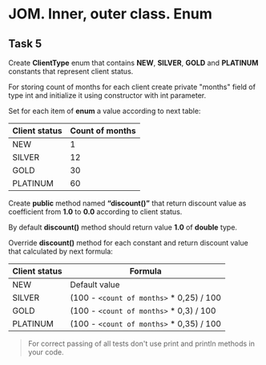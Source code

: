 # JOM. Inner, outer class. Enum
## Task 5
Create **ClientType** enum that contains **NEW**, **SILVER**, **GOLD** and **PLATINUM** constants that represent client status.

For storing count of months for each client create private "months" field of type int and initialize it using constructor with int parameter.

Set for each item of **enum** a value according to next table:  


Client status | Count of months  
--|--  
NEW | 1  
SILVER | 12  
GOLD | 30  
PLATINUM | 60  


Create **public** method named **“discount()”** that return discount value as coefficient from **1.0** to **0.0** according to client status.

By default **discount()** method should return value **1.0** of **double** type.

Override **discount()** method for each constant and return discount value that calculated by next formula:

 
Client status | Formula  
--|--  
NEW | Default value  
SILVER | (100 - `<count of months>` * 0,25) / 100  
GOLD | (100 - `<count of months>` * 0,3) / 100  
PLATINUM | (100 - `<count of months>` * 0,35) / 100  

> For correct passing of all tests don't use print and println methods in your code.   

